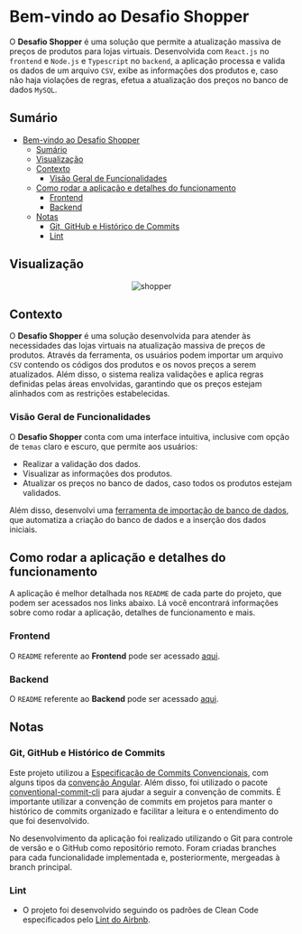 # Bem-vindo ao Desafio Shopper

O __Desafio Shopper__ é uma solução que permite a atualização massiva de preços de produtos para lojas virtuais. Desenvolvida com `React.js` no `frontend` e `Node.js` e `Typescript` no `backend`, a aplicação processa e valida os dados de um arquivo `CSV`, exibe as informações dos produtos e, caso não haja violações de regras, efetua a atualização dos preços no banco de dados `MySQL`.

## Sumário

- [Bem-vindo ao Desafio Shopper](#bem-vindo-ao-desafio-shopper)
  - [Sumário](#sumário)
  - [Visualização](#visualização)
  - [Contexto](#contexto)
    - [Visão Geral de Funcionalidades](#visão-geral-de-funcionalidades)
  - [Como rodar a aplicação e detalhes do funcionamento](#como-rodar-a-aplicação-e-detalhes-do-funcionamento)
    - [Frontend](#frontend)
    - [Backend](#backend)
  - [Notas](#notas)
    - [Git, GitHub e Histórico de Commits](#git-github-e-histórico-de-commits)
    - [Lint](#lint)

## Visualização

<!-- **Visualização:** -->

<div align="center">

![shopper](https://github.com/imsamuelcovalero/Desafio_Shopper/assets/98184355/d5c1da78-cdeb-40ee-9be5-23663b7afd1d)

</div>

## Contexto

O __Desafio Shopper__ é uma solução desenvolvida para atender às necessidades das lojas virtuais na atualização massiva de preços de produtos. Através da ferramenta, os usuários podem importar um arquivo `CSV` contendo os códigos dos produtos e os novos preços a serem atualizados. Além disso, o sistema realiza validações e aplica regras definidas pelas áreas envolvidas, garantindo que os preços estejam alinhados com as restrições estabelecidas.

### Visão Geral de Funcionalidades

O __Desafio Shopper__ conta com uma interface intuitiva, inclusive com opção de `temas` claro e escuro, que permite aos usuários:

- Realizar a validação dos dados.
- Visualizar as informações dos produtos.
- Atualizar os preços no banco de dados, caso todos os produtos estejam validados.

Além disso, desenvolvi uma [ferramenta de importação de banco de dados](backend/src/services/DatabaseImportService/README_ImportSQL.md), que automatiza a criação do banco de dados e a inserção dos dados iniciais.

## Como rodar a aplicação e detalhes do funcionamento

A aplicação é melhor detalhada nos `README` de cada parte do projeto, que podem ser acessados nos links abaixo. Lá você encontrará informações sobre como rodar a aplicação, detalhes de funcionamento e mais.

### Frontend

O `README` referente ao __Frontend__ pode ser acessado [aqui](frontend/README.md).

### Backend

O `README` referente ao __Backend__ pode ser acessado [aqui](backend/README.md).

## Notas

### Git, GitHub e Histórico de Commits

Este projeto utilizou a [Especificação de Commits Convencionais](https://www.conventionalcommits.org/en/v1.0.0/), com alguns tipos da [convenção Angular](https://github.com/angular/angular/blob/22b96b9/CONTRIBUTING.md#-commit-message-guidelines). Além disso, foi utilizado o pacote [conventional-commit-cli](https://www.npmjs.com/package/conventional-commit-cli) para ajudar a seguir a convenção de commits. É importante utilizar a convenção de commits em projetos para manter o histórico de commits organizado e facilitar a leitura e o entendimento do que foi desenvolvido.

No desenvolvimento da aplicação foi realizado utilizando o Git para controle de versão e o GitHub como repositório remoto. Foram criadas branches para cada funcionalidade implementada e, posteriormente, mergeadas à branch principal.

### Lint

- O projeto foi desenvolvido seguindo os padrões de Clean Code especificados pelo [Lint do Airbnb](https://github.com/airbnb/javascript).
